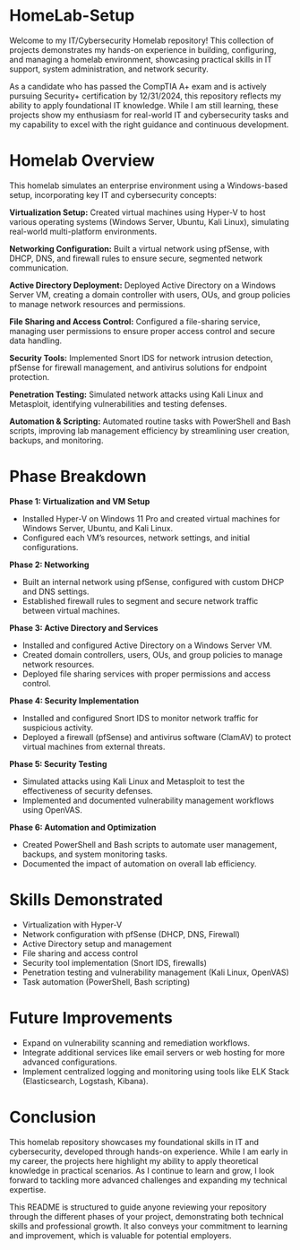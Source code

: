 # HomeLab-Setup

Welcome to my IT/Cybersecurity Homelab repository! This collection of projects demonstrates my hands-on experience in building, configuring, and managing a homelab environment, showcasing practical skills in IT support, system administration, and network security.

As a candidate who has passed the CompTIA A+ exam and is actively pursuing Security+ certification by 12/31/2024, this repository reflects my ability to apply foundational IT knowledge. While I am still learning, these projects show my enthusiasm for real-world IT and cybersecurity tasks and my capability to excel with the right guidance and continuous development.



# Homelab Overview

This homelab simulates an enterprise environment using a Windows-based setup, incorporating key IT and cybersecurity concepts:

**Virtualization Setup:** Created virtual machines using Hyper-V to host various operating systems (Windows Server, Ubuntu, Kali Linux), simulating real-world multi-platform environments.
  
**Networking Configuration:** Built a virtual network using pfSense, with DHCP, DNS, and firewall rules to ensure secure, segmented network communication.

**Active Directory Deployment:** Deployed Active Directory on a Windows Server VM, creating a domain controller with users, OUs, and group policies to manage network resources and permissions.

**File Sharing and Access Control:** Configured a file-sharing service, managing user permissions to ensure proper access control and secure data handling.

**Security Tools:** Implemented Snort IDS for network intrusion detection, pfSense for firewall management, and antivirus solutions for endpoint protection.

**Penetration Testing:** Simulated network attacks using Kali Linux and Metasploit, identifying vulnerabilities and testing defenses.

**Automation & Scripting:** Automated routine tasks with PowerShell and Bash scripts, improving lab management efficiency by streamlining user creation, backups, and monitoring.



# Phase Breakdown

**Phase 1: Virtualization and VM Setup**
- Installed Hyper-V on Windows 11 Pro and created virtual machines for Windows Server, Ubuntu, and Kali Linux.
- Configured each VM’s resources, network settings, and initial configurations.

**Phase 2: Networking**
- Built an internal network using pfSense, configured with custom DHCP and DNS settings.
- Established firewall rules to segment and secure network traffic between virtual machines.

**Phase 3: Active Directory and Services**
- Installed and configured Active Directory on a Windows Server VM.
- Created domain controllers, users, OUs, and group policies to manage network resources.
- Deployed file sharing services with proper permissions and access control.

**Phase 4: Security Implementation**
- Installed and configured Snort IDS to monitor network traffic for suspicious activity.
- Deployed a firewall (pfSense) and antivirus software (ClamAV) to protect virtual machines from external threats.

**Phase 5: Security Testing**
- Simulated attacks using Kali Linux and Metasploit to test the effectiveness of security defenses.
- Implemented and documented vulnerability management workflows using OpenVAS.

**Phase 6: Automation and Optimization**
- Created PowerShell and Bash scripts to automate user management, backups, and system monitoring tasks.
- Documented the impact of automation on overall lab efficiency.



# Skills Demonstrated

- Virtualization with Hyper-V
- Network configuration with pfSense (DHCP, DNS, Firewall)
- Active Directory setup and management
- File sharing and access control
- Security tool implementation (Snort IDS, firewalls)
- Penetration testing and vulnerability management (Kali Linux, OpenVAS)
- Task automation (PowerShell, Bash scripting)



# Future Improvements

- Expand on vulnerability scanning and remediation workflows.
- Integrate additional services like email servers or web hosting for more advanced configurations.
- Implement centralized logging and monitoring using tools like ELK Stack (Elasticsearch, Logstash, Kibana).



# Conclusion

This homelab repository showcases my foundational skills in IT and cybersecurity, developed through hands-on experience. While I am early in my career, the projects here highlight my ability to apply theoretical knowledge in practical scenarios. As I continue to learn and grow, I look forward to tackling more advanced challenges and expanding my technical expertise.



This README is structured to guide anyone reviewing your repository through the different phases of your project, demonstrating both technical skills and professional growth. It also conveys your commitment to learning and improvement, which is valuable for potential employers.
